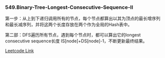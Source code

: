 ### 549.Binary-Tree-Longest-Consecutive-Sequence-II

第一步：从上到下递归调用所有的节点，每个节点都算出以其为顶点的最长增序列和最长减序列，并将这两个长度存放在两个作为全局的Hash表中。

第二部：DFS遍历所有节点，遇到每个节点时，都可以算出它的longest consecutive sequence长度 IS[node]+DS[node]-1，不断更新最终结果。



[Leetcode Link](https://leetcode.com/problems/binary-tree-longest-consecutive-sequence-ii)